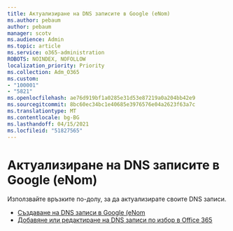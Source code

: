 ```yaml
---
title: Актуализиране на DNS записите в Google (eNom)
ms.author: pebaum
author: pebaum
manager: scotv
ms.audience: Admin
ms.topic: article
ms.service: o365-administration
ROBOTS: NOINDEX, NOFOLLOW
localization_priority: Priority
ms.collection: Adm_O365
ms.custom:
- "100001"
- "5821"
ms.openlocfilehash: ae76d919bf1a0285e31d53e87219a0a204bb42e9
ms.sourcegitcommit: 8bc60ec34bc1e40685e3976576e04a2623f63a7c
ms.translationtype: MT
ms.contentlocale: bg-BG
ms.lasthandoff: 04/15/2021
ms.locfileid: "51827565"
---
```

# <a name="update-dns-records-at-google-enom"></a>Актуализиране на DNS записите в Google (eNom)

Използвайте връзките по-долу, за да актуализирате своите DNS записи.

- [Създаване на DNS записи в Google (eNom](https://docs.microsoft.com/microsoft-365/admin/dns/create-dns-records-for-domain-managed-by-google-enom?view=o365-worldwide)
- [Добавяне или редактиране на DNS записи по избор в Office 365](https://docs.microsoft.com/microsoft-365/admin/setup/add-domain#add-or-edit-custom-dns-records)
